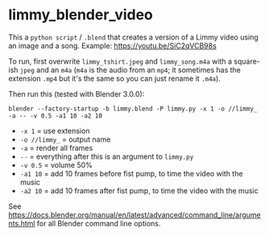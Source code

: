 # limmy_blender_video

This a `python script` / `.blend` that creates a version of a Limmy video using an image and a song.
Example: https://youtu.be/SiC2qVCB98s

To run, first overwrite `limmy_tshirt.jpeg` and `limmy_song.m4a`
with a square-ish `jpeg` and an `m4a`
(`m4a` is the audio from an `mp4`;
it sometimes has the extension `.mp4` but it's the same so you can just rename it `.m4a`).

Then run this (tested with Blender 3.0.0):

```blender --factory-startup -b limmy.blend -P limmy.py -x 1 -o //limmy_ -a -- -v 0.5 -a1 10 -a2 10```

* `-x 1` = use extension
* `-o //limmy_` = output name
* `-a` = render all frames
* `--` = everything after this is an argument to `limmy.py`
* `-v 0.5` = volume 50%
* `-a1 10` = add 10 frames before fist pump, to time the video with the music
* `-a2 10` = add 10 frames after fist pump, to time the video with the music

See https://docs.blender.org/manual/en/latest/advanced/command_line/arguments.html for all Blender command line options.
